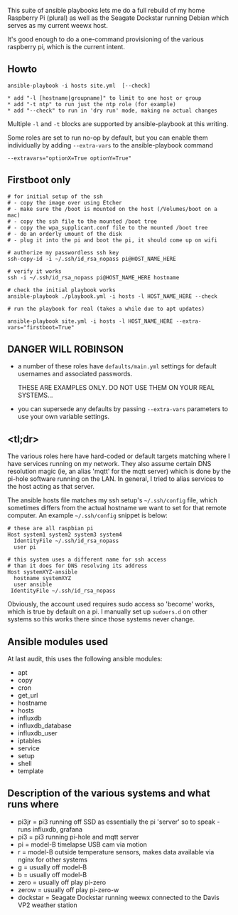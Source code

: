 

This suite of ansible playbooks lets me do a full rebuild of
my home Raspberry Pi (plural) as well as the Seagate Dockstar
running Debian which serves as my current weewx host.

It's good enough to do a one-command provisioning of the various
raspberry pi, which is the current intent.


Howto
-----

    ansible-playbook -i hosts site.yml  [--check]

    * add "-l [hostname|groupname]" to limit to one host or group
    * add "-t ntp" to run just the ntp role (for example)
    * add "--check" to run in 'dry run' mode, making no actual changes

Multiple `-l` and `-t` blocks are supported by ansible-playbook at this writing.

Some roles are set to run no-op by default, but you can enable them
individually by adding `--extra-vars` to the ansible-playbook command

    --extravars="optionX=True optionY=True" 


Firstboot only
---------------

```
# for initial setup of the ssh
# - copy the image over using Etcher
# - make sure the /boot is mounted on the host (/Volumes/boot on a mac)
# - copy the ssh file to the mounted /boot tree
# - copy the wpa_supplicant.conf file to the mounted /boot tree
# - do an orderly umount of the disk
# - plug it into the pi and boot the pi, it should come up on wifi

# authorize my passwordless ssh key
ssh-copy-id -i ~/.ssh/id_rsa_nopass pi@HOST_NAME_HERE

# verify it works
ssh -i ~/.ssh/id_rsa_nopass pi@HOST_NAME_HERE hostname

# check the initial playbook works
ansible-playbook ./playbook.yml -i hosts -l HOST_NAME_HERE --check

# run the playbook for real (takes a while due to apt updates)

ansible-playbook site.yml -i hosts -l HOST_NAME_HERE --extra-vars="firstboot=True"

```


DANGER WILL ROBINSON
--------------------

 - a number of these roles have `defaults/main.yml` settings for
    default usernames and associated passwords.

    THESE ARE EXAMPLES ONLY.  DO NOT USE THEM ON YOUR REAL SYSTEMS...

 - you can supersede any defaults by passing `--extra-vars` parameters
    to use your own variable settings.


<tl;dr>
-------

The various roles here have hard-coded or default targets matching
where I have services running on my network.  They also assume certain
DNS resolution magic (ie, an alias 'mqtt' for the mqtt server) which
is done by the pi-hole software running on the LAN.  In general, I tried
to alias services to the host acting as that server.

The ansible hosts file matches my ssh setup's `~/.ssh/config` file, which
sometimes differs from the actual hostname we want to set for that
remote computer.   An example `~/.ssh/config` snippet is below:


    # these are all raspbian pi
    Host system1 system2 system3 system4
      IdentityFile ~/.ssh/id_rsa_nopass
      user pi
   
    # this system uses a different name for ssh access 
    # than it does for DNS resolving its address
    Host systemXYZ-ansible
      hostname systemXYZ
      user ansible
     IdentityFile ~/.ssh/id_rsa_nopass

Obviously, the account used requires sudo access so 'become' works,
which is true by default on a pi.  I manually set up `sudoers.d` on
other systems so this works there since those systems never change.


Ansible modules used
--------------------

At last audit, this uses the following ansible modules:

  * apt
  * copy
  * cron
  * get_url
  * hostname
  * hosts
  * influxdb
  * influxdb_database
  * influxdb_user
  * iptables
  * service
  * setup
  * shell
  * template


Description of the various systems and what runs where
------------------------------------------------------

  * pi3jr = pi3 running off SSD as essentially the pi 'server' so to speak
        - runs influxdb, grafana
  * pi3 = pi3 running pi-hole and mqtt server
  * pi = model-B timelapse USB cam via motion
  * r = model-B outside temperature sensors, makes data available via nginx for other systems
  * g = usually off model-B
  * b = usually off model-B
  * zero = usually off play pi-zero
  * zerow = usually off play pi-zero-w
  * dockstar = Seagate Dockstar running weewx connected to the Davis VP2 weather station


